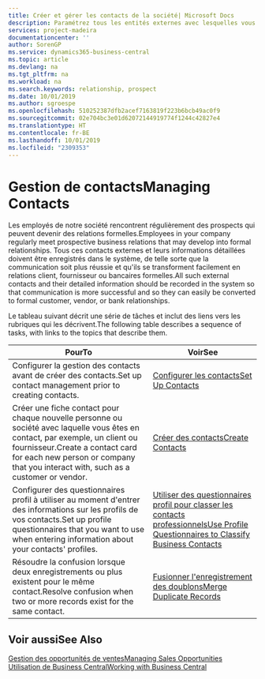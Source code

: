 ```yaml
---
title: Créer et gérer les contacts de la société| Microsoft Docs
description: Paramétrez tous les entités externes avec lesquelles vous avez une relation d'affaires (par exemple les prospects, les clients, les fournisseurs, et les consultants) comme contacts.
services: project-madeira
documentationcenter: ''
author: SorenGP
ms.service: dynamics365-business-central
ms.topic: article
ms.devlang: na
ms.tgt_pltfrm: na
ms.workload: na
ms.search.keywords: relationship, prospect
ms.date: 10/01/2019
ms.author: sgroespe
ms.openlocfilehash: 510252387dfb2acef7163819f223b6bcb49ac0f9
ms.sourcegitcommit: 02e704bc3e01d62072144919774f1244c42827e4
ms.translationtype: HT
ms.contentlocale: fr-BE
ms.lasthandoff: 10/01/2019
ms.locfileid: "2309353"
---
```

# <a name="managing-contacts"></a><span data-ttu-id="d14ea-103">Gestion de contacts</span><span class="sxs-lookup"><span data-stu-id="d14ea-103">Managing Contacts</span></span>
<span data-ttu-id="d14ea-104">Les employés de notre société rencontrent régulièrement des prospects qui peuvent devenir des relations formelles.</span><span class="sxs-lookup"><span data-stu-id="d14ea-104">Employees in your company regularly meet prospective business relations that may develop into formal relationships.</span></span> <span data-ttu-id="d14ea-105">Tous ces contacts externes et leurs informations détaillées doivent être enregistrés dans le système, de telle sorte que la communication soit plus réussie et qu'ils se transforment facilement en relations client, fournisseur ou bancaires formelles.</span><span class="sxs-lookup"><span data-stu-id="d14ea-105">All such external contacts and their detailed information should be recorded in the system so that communication is more successful and so they can easily be converted to formal customer, vendor, or bank relationships.</span></span>

<span data-ttu-id="d14ea-106">Le tableau suivant décrit une série de tâches et inclut des liens vers les rubriques qui les décrivent.</span><span class="sxs-lookup"><span data-stu-id="d14ea-106">The following table describes a sequence of tasks, with links to the topics that describe them.</span></span>

| <span data-ttu-id="d14ea-107">Pour</span><span class="sxs-lookup"><span data-stu-id="d14ea-107">To</span></span> | <span data-ttu-id="d14ea-108">Voir</span><span class="sxs-lookup"><span data-stu-id="d14ea-108">See</span></span> |
| --- | --- |
| <span data-ttu-id="d14ea-109">Configurer la gestion des contacts avant de créer des contacts.</span><span class="sxs-lookup"><span data-stu-id="d14ea-109">Set up contact management prior to creating contacts.</span></span> |[<span data-ttu-id="d14ea-110">Configurer les contacts</span><span class="sxs-lookup"><span data-stu-id="d14ea-110">Set Up Contacts</span></span>](marketing-setup-contacts.md) |
| <span data-ttu-id="d14ea-111">Créer une fiche contact pour chaque nouvelle personne ou société avec laquelle vous êtes en contact, par exemple, un client ou fournisseur.</span><span class="sxs-lookup"><span data-stu-id="d14ea-111">Create a contact card for each new person or company that you interact with, such as a customer or vendor.</span></span> |[<span data-ttu-id="d14ea-112">Créer des contacts</span><span class="sxs-lookup"><span data-stu-id="d14ea-112">Create Contacts</span></span>](marketing-create-contact-companies.md) |
|<span data-ttu-id="d14ea-113">Configurer des questionnaires profil à utiliser au moment d'entrer des informations sur les profils de vos contacts.</span><span class="sxs-lookup"><span data-stu-id="d14ea-113">Set up profile questionnaires that you want to use when entering information about your contacts' profiles.</span></span>|[<span data-ttu-id="d14ea-114">Utiliser des questionnaires profil pour classer les contacts professionnels</span><span class="sxs-lookup"><span data-stu-id="d14ea-114">Use Profile Questionnaires to Classify Business Contacts</span></span>](marketing-create-contact-profile-questionnaire.md)|
|<span data-ttu-id="d14ea-115">Résoudre la confusion lorsque deux enregistrements ou plus existent pour le même contact.</span><span class="sxs-lookup"><span data-stu-id="d14ea-115">Resolve confusion when two or more records exist for the same contact.</span></span>|[<span data-ttu-id="d14ea-116">Fusionner l'enregistrement des doublons</span><span class="sxs-lookup"><span data-stu-id="d14ea-116">Merge Duplicate Records</span></span>](sales-how-merge-duplicate-records.md)|

## <a name="see-also"></a><span data-ttu-id="d14ea-117">Voir aussi</span><span class="sxs-lookup"><span data-stu-id="d14ea-117">See Also</span></span>
[<span data-ttu-id="d14ea-118">Gestion des opportunités de ventes</span><span class="sxs-lookup"><span data-stu-id="d14ea-118">Managing Sales Opportunities</span></span>](marketing-manage-sales-opportunities.md)  
[<span data-ttu-id="d14ea-119">Utilisation de Business Central</span><span class="sxs-lookup"><span data-stu-id="d14ea-119">Working with Business Central</span></span>](ui-work-product.md)  
